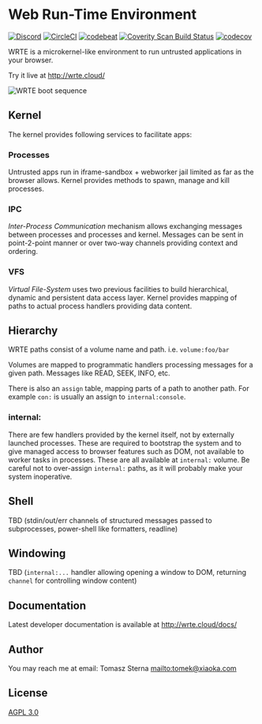 # Web Run-Time Environment

[![Discord](https://img.shields.io/discord/459356016912367626.svg)](https://discord.gg/HFQ6mc8)
[![CircleCI](https://img.shields.io/circleci/project/github/smokku/wrte/master.svg)](https://circleci.com/gh/smokku/wrte)
[![codebeat](https://codebeat.co/badges/e4e535d2-099d-474c-b97c-4fee3ffaaa90)](https://codebeat.co/projects/github-com-smokku-wrte-master)
[![Coverity Scan Build Status](https://scan.coverity.com/projects/15562/badge.svg)](https://scan.coverity.com/projects/smokku-wrte)
[![codecov](https://codecov.io/gh/smokku/wrte/branch/master/graph/badge.svg)](https://codecov.io/gh/smokku/wrte)

WRTE is a microkernel-like environment to run untrusted applications in your browser.

Try it live at http://wrte.cloud/

![WRTE boot sequence](https://i.imgur.com/GJc5AZB.png)

## Kernel

The kernel provides following services to facilitate apps:

### Processes

Untrusted apps run in iframe-sandbox + webworker jail limited as far as the browser allows.
Kernel provides methods to spawn, manage and kill processes.

### IPC

_Inter-Process Communication_ mechanism allows exchanging messages between processes
and processes and kernel. Messages can be sent in point-2-point manner or over two-way
channels providing context and ordering.

### VFS

_Virtual File-System_ uses two previous facilities to build hierarchical, dynamic and persistent
data access layer. Kernel provides mapping of paths to actual process handlers providing data content.

## Hierarchy

WRTE paths consist of a volume name and path. i.e. `volume:foo/bar`

Volumes are mapped to programmatic handlers processing messages for a given path. Messages like READ, SEEK, INFO, etc.

There is also an `assign` table, mapping parts of a path to another path.
For example `con:` is usually an assign to `internal:console`.

### internal:

There are few handlers provided by the kernel itself, not by externally launched processes.
These are required to bootstrap the system and to give managed access to browser features such as DOM,
not available to worker tasks in processes. These are all available at `internal:` volume.
Be careful not to over-assign `internal:` paths, as it will probably make your system inoperative.

## Shell

TBD (stdin/out/err channels of structured messages passed to subprocesses, power-shell like formatters, readline)

## Windowing

TBD (`internal:...` handler allowing opening a window to DOM, returning `channel` for controlling window content)

## Documentation

Latest developer documentation is available at http://wrte.cloud/docs/

## Author

You may reach me at email: Tomasz Sterna <mailto:tomek@xiaoka.com>

## License

[AGPL 3.0](https://www.gnu.org/licenses/agpl-3.0.en.html)
